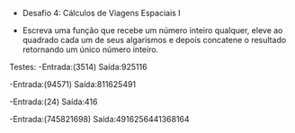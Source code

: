 - Desafio 4: Cálculos de Viagens Espaciais I

- Escreva uma função que recebe um número inteiro qualquer, eleve ao quadrado cada um de seus algarismos e depois concatene o resultado retornando um único número inteiro.

Testes:
-Entrada:(3514)
Saída:925116

-Entrada:(94571)
Saída:811625491

-Entrada:(24)
Saída:416

-Entrada:(745821698)
Saída:4916256441368164
